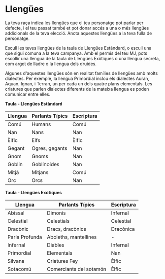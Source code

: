 # Llengües

La teva raça indica les llengües que el teu personatge pot parlar per defecte, i el teu passat també et pot donar accés a una o més llengües addicionals de la teva elecció. Anota aquestes llengües a la teva fulla de personatge.

Escull les teves llengües de la taula de Llengües Estàndard, o escull una que sigui comuna a la teva campanya. Amb el permís del teu MJ, pots escollir una llengua de la taula de Llengües Exòtiques o una llengua secreta, com argot de lladre o la llengua dels druides.

Algunes d'aquestes llengües són en realitat famílies de llengües amb molts dialectes. Per exemple, la llengua Primordial inclou els dialectes Auran, Aquan, Ignan, i Terran, un per cada un dels quatre plans elementals. Les criatures que parlen dialectes diferents de la mateixa llengua es poden comunicar entre elles.

**Taula - Llengües Estàndard**

| Llengua | Parlants Típics | Escriptura   |
|----------|------------------|----------|
| Comú   | Humans           | Comú   |
| Nan | Nans          | Nan |
| Èlfic   | Elfs            | Èlfic   |
| Gegant    | Ogres, gegants    | Nan |
| Gnom  | Gnoms           | Nan |
| Goblin   | Goblinoides       | Nan |
| Mitjà | Mitjans        | Comú   |
| Orc      | Orcs             | Nan |

**Taula - Llengües Exòtiques**

| Llengua    | Parlants Típics    | Escriptura    |
|-------------|---------------------|-----------|
| Abissal     | Dimonis              | Infernal  |
| Celestial   | Celestials          | Celestial |
| Dracònic    | Dracs, dracònics | Dracònica  |
| Parla Profunda | Aboleths, mantellines  | -         |
| Infernal    | Diables              | Infernal  |
| Primordial  | Elementals          | Nan  |
| Silvana      | Criatures Fey       | Èlfic    |
| Sotacomú | Comerciants del sotamón  | Èlfic    |